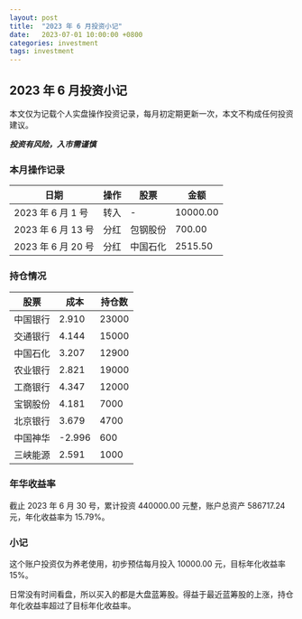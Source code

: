 ```yaml
---
layout: post
title:  "2023 年 6 月投资小记"
date:   2023-07-01 10:00:00 +0800
categories: investment
tags: investment
---
```


## 2023 年 6 月投资小记

本文仅为记载个人实盘操作投资记录，每月初定期更新一次，本文不构成任何投资建议。

***投资有风险，入市需谨慎***

### 本月操作记录

| 日期 | 操作 | 股票 | 金额 |
| --- | --- | --- | --- |
| 2023 年 6 月 1 号 | 转入 | - | 10000.00 |
| 2023 年 6 月 13 号 | 分红 | 包钢股份 | 700.00 |
| 2023 年 6 月 20 号 | 分红 | 中国石化 | 2515.50 |

### 持仓情况

| 股票 | 成本 | 持仓数 |
| --- | --- | --- |
| 中国银行 | 2.910 | 23000 |
| 交通银行 | 4.144 | 15000 |
| 中国石化 | 3.207 | 12900 |
| 农业银行 | 2.821 | 19000 |
| 工商银行 | 4.347 | 12000 |
| 宝钢股份 | 4.181 | 7000 |
| 北京银行 | 3.679 | 4700 |
| 中国神华 | -2.996 | 600 |
| 三峡能源 | 2.591 | 1000 |

### 年华收益率  

截止 2023 年 6 月 30 号，累计投资 440000.00 元整，账户总资产 586717.24 元，年化收益率为 15.79%。

### 小记

这个账户投资仅为养老使用，初步预估每月投入 10000.00 元，目标年化收益率 15%。  

日常没有时间看盘，所以买入的都是大盘蓝筹股。得益于最近蓝筹股的上涨，持仓年化收益率超过了目标年化收益率。  
